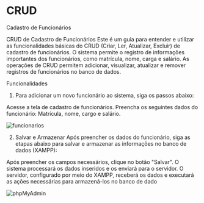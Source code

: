 # CRUD
Cadastro de Funcionários

CRUD de Cadastro de Funcionários
Este é um guia para entender e utilizar as funcionalidades básicas do CRUD (Criar, Ler, Atualizar, Excluir) de cadastro de funcionários. O sistema permite o registro de informações importantes dos funcionários, como matrícula, nome, carga e salário. As operações de CRUD permitem adicionar, visualizar, atualizar e remover registros de funcionários no banco de dados.

Funcionalidades
1. Para adicionar um novo funcionário ao sistema, siga os passos abaixo:

Acesse a tela de cadastro de funcionários.
Preencha os seguintes dados do funcionário:
Matrícula, nome, cargo e salário.

![funcionarios](https://github.com/amandarams/CRUD/assets/124388769/be53a00d-5374-4c1d-8a76-101885921116)


2. Salvar e Armazenar
Após preencher os dados do funcionário, siga as etapas abaixo para salvar e armazenar as informações no banco de dados (XAMPP):

Após preencher os campos necessários, clique no botão "Salvar".
O sistema processará os dados inseridos e os enviará para o servidor.
O servidor, configurado por meio do XAMPP, receberá os dados e executará as ações necessárias para armazená-los no banco de dado

![phpMyAdmin](https://github.com/amandarams/CRUD/assets/124388769/608836a5-219d-497a-9d83-ba04af03e114)

